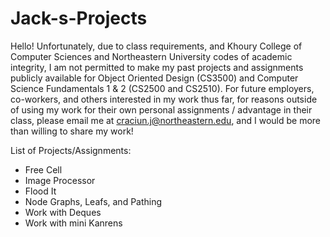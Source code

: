 # Jack-s-Projects

Hello! Unfortunately, due to class requirements, and Khoury College of Computer Sciences and Northeastern University codes of academic integrity, I am not permitted to make my 
past projects and assignments publicly available for Object Oriented Design (CS3500) and Computer Science Fundamentals 1 & 2 (CS2500 and CS2510). For future employers, co-workers,
and others interested in my work thus far, for reasons outside of using my work for their own personal assignments / advantage in their class, please email me at
craciun.j@northeastern.edu, and I would be more than willing to share my work!

List of Projects/Assignments:
- Free Cell
- Image Processor
- Flood It
- Node Graphs, Leafs, and Pathing
- Work with Deques
- Work with mini Kanrens
